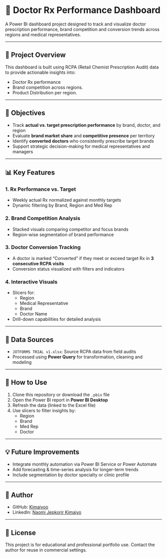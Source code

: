 # 🧾 Doctor Rx Performance Dashboard

A Power BI dashboard project designed to track and visualize doctor prescription performance, brand competition and conversion trends across regions and medical representatives.

---

## 📁 Project Overview

This dashboard is built using RCPA (Retail Chemist Prescription Audit) data to provide actionable insights into:

- Doctor Rx performance
- Brand competition across regions.
- Product Distribution per region.

---

## 🎯 Objectives

- Track **actual vs. target prescription performance** by brand, doctor, and region
- Evaluate **brand market share** and **competitive presence** per territory
- Identify **converted doctors** who consistently prescribe target brands
- Support strategic decision-making for medical representatives and managers

---

## 📊 Key Features

### 1. **Rx Performance vs. Target**
- Weekly actual Rx normalized against monthly targets
- Dynamic filtering by Brand, Region and Med Rep

### 2. **Brand Competition Analysis**
- Stacked visuals comparing competitor and focus brands
- Region-wise segmentation of brand performance

### 3. **Doctor Conversion Tracking**
- A doctor is marked “Converted” if they meet or exceed target Rx in **3 consecutive RCPA visits**
- Conversion status visualized with filters and indicators

### 4. **Interactive Visuals**
- Slicers for:
  - Region
  - Medical Representative
  - Brand
  - Doctor Name
- Drill-down capabilities for detailed analysis

---

## 📂 Data Sources

- `JOTFORMS TRIAL v1.xlsx`: Source RCPA data from field audits
- Processed using **Power Query** for transformation, cleaning and modeling
  
---

## 📌 How to Use

1. Clone this repository or download the `.pbix` file
2. Open the Power BI report in **Power BI Desktop**
3. Refresh the data (linked to the Excel file)
4. Use slicers to filter insights by:
   - Region
   - Brand
   - Med Rep
   - Doctor

---

## 💡 Future Improvements

- Integrate monthly automation via Power BI Service or Power Automate
- Add forecasting & time-series analysis for longer-term trends
- Include segmentation by doctor specialty or clinic profile

---

## 👤 Author

- GitHub: [Kimaiyoo](https://github.com/Kimaiyoo)
- LinkedIn: [Naomi Jepkorir Kimaiyo](https://www.linkedin.com/in/naomi-jepkorir-kimaiyo/)
---

## 📄 License

This project is for educational and professional portfolio use. Contact the author for reuse in commercial settings.
